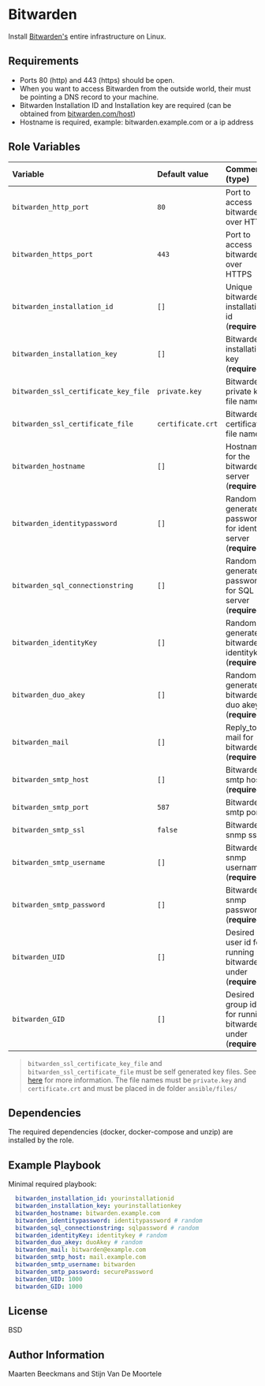 Bitwarden
=========

Install [Bitwarden's](https://bitwarden.com/) entire infrastructure on Linux.

Requirements
------------

* Ports 80 (http) and 443 (https) should be open.
* When you want to access Bitwarden from the outside world, their must be pointing a DNS record to your machine.
* Bitwarden Installation ID and Installation key are required (can be obtained from [bitwarden.com/host](https://bitwarden.com/host))
* Hostname is required, example: bitwarden.example.com or a ip address

Role Variables
--------------

| Variable                             | Default value       | Comments (type)                                              |
| :----------------------------------- | :------------------ | :----------------------------------------------------------- |
| `bitwarden_http_port`                | `80`                | Port to access bitwarden over HTTP                           |
| `bitwarden_https_port`               | `443`               | Port to access bitwarden over HTTPS                          |
| `bitwarden_installation_id`          | `[]`                | Unique bitwarden installation id (**required**)              |
| `bitwarden_installation_key`         | `[]`                | Bitwarden installation key (**required**)                    |
| `bitwarden_ssl_certificate_key_file` | `private.key`     | Bitwarden private key file name                              |
| `bitwarden_ssl_certificate_file`     | `certificate.crt` | Bitwarden certificate file name                              |
| `bitwarden_hostname`                 | `[]`                | Hostname for the bitwarden server (**required**)             |
| `bitwarden_identitypassword`         | `[]`                | Random generated password for identity server (**required**) |
| `bitwarden_sql_connectionstring`     | `[]`                | Random generated password for SQL server (**required**)      |
| `bitwarden_identityKey`              | `[]`                | Random generated bitwarden identitykey (**required**)        |
| `bitwarden_duo_akey`                 | `[]`                | Random generated bitwarden duo akey (**required**)           |
| `bitwarden_mail`                     | `[]`                | Reply_to mail for bitwarden (**required**)                   |
| `bitwarden_smtp_host`                | `[]`                | Bitwarden smtp host (**required**)                           |
| `bitwarden_smtp_port`                | `587`             | Bitwarden smtp port                                          |
| `bitwarden_smtp_ssl`                 | `false`           | Bitwarden snmp ssl                                           |
| `bitwarden_smtp_username`            | `[]`                | Bitwarden snmp username (**required**)                       |
| `bitwarden_smtp_password`            | `[]`                | Bitwarden snmp password (**required**)                       |
| `bitwarden_UID`                      | `[]`                | Desired user id for running bitwarden under (**required**)   |
| `bitwarden_GID`                      | `[]`                | Desired group id for running bitwarden under (**required**)  |

> `bitwarden_ssl_certificate_key_file` and `bitwarden_ssl_certificate_file`  must be self generated key files. See [here](https://wiki.centos.org/HowTos/Https) for more information. The file names must be `private.key` and `certificate.crt` and must be placed in de folder `ansible/files/`

Dependencies
------------

The required dependencies (docker, docker-compose and unzip) are installed by the role.

Example Playbook
----------------

Minimal required playbook:

```yml
  bitwarden_installation_id: yourinstallationid
  bitwarden_installation_key: yourinstallationkey
  bitwarden_hostname: bitwarden.example.com
  bitwarden_identitypassword: identitypassword # random
  bitwarden_sql_connectionstring: sqlpassword # random
  bitwarden_identityKey: identitykey # random
  bitwarden_duo_akey: duoAkey # random
  bitwarden_mail: bitwarden@example.com
  bitwarden_smtp_host: mail.example.com
  bitwarden_smtp_username: bitwarden
  bitwarden_smtp_password: securePassword
  bitwarden_UID: 1000
  bitwarden_GID: 1000
```

License
-------

BSD

Author Information
------------------

Maarten Beeckmans and Stijn Van De Moortele
